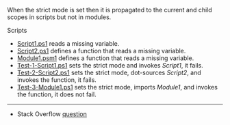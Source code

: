 
When the strict mode is set then it is propagated to the current and child
scopes in scripts but not in modules.

Scripts

- [Script1.ps1](Script1.ps1) reads a missing variable.
- [Script2.ps1](Script2.ps1) defines a function that reads a missing variable.
- [Module1.psm1](Module1.psm1) defines a function that reads a missing variable.
- [Test-1-Script1.ps1](Test-1-Script1.ps1) sets the strict mode and invokes *Script1*, it fails.
- [Test-2-Script2.ps1](Test-2-Script2.ps1) sets the strict mode, dot-sources *Script2*, and invokes the function, it fails.
- [Test-3-Module1.ps1](Test-3-Module1.ps1) sets the strict mode, imports *Module1*, and invokes the function, it does not fail.

---

- Stack Overflow [question](http://stackoverflow.com/questions/30875599/set-strict-mode-in-powershell-for-all-modules)
